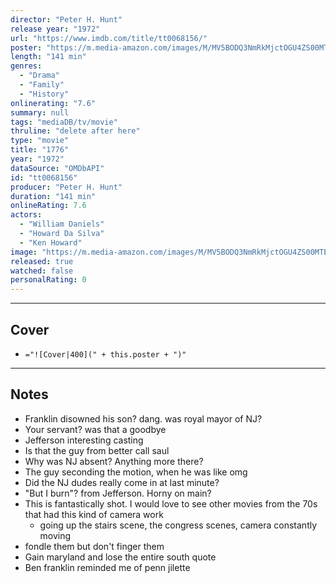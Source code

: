 ```yaml
---
director: "Peter H. Hunt"
release year: "1972"
url: "https://www.imdb.com/title/tt0068156/"
poster: "https://m.media-amazon.com/images/M/MV5BODQ3NmRkMjctOGU4ZS00MTEyLWE0ZDgtMGU0OGQwMThlMTQyXkEyXkFqcGc@._V1_SX300.jpg"
length: "141 min"
genres: 
  - "Drama"
  - "Family"
  - "History"
onlinerating: "7.6"
summary: null
tags: "mediaDB/tv/movie"
thruline: "delete after here"
type: "movie"
title: "1776"
year: "1972"
dataSource: "OMDbAPI"
id: "tt0068156"
producer: "Peter H. Hunt"
duration: "141 min"
onlineRating: 7.6
actors: 
  - "William Daniels"
  - "Howard Da Silva"
  - "Ken Howard"
image: "https://m.media-amazon.com/images/M/MV5BODQ3NmRkMjctOGU4ZS00MTEyLWE0ZDgtMGU0OGQwMThlMTQyXkEyXkFqcGc@._V1_SX300.jpg"
released: true
watched: false
personalRating: 0
---
```



---
## Cover

- `="![Cover|400](" + this.poster + ")"`

---
## Notes
- Franklin disowned his son? dang. was royal mayor of NJ?
- Your servant? was that a goodbye
- Jefferson interesting casting
- Is that the guy from better call saul
- Why was NJ absent? Anything more there?
- The guy seconding the motion, when he was like omg
- Did the NJ dudes really come in at last minute?
- "But I burn"? from Jefferson. Horny on main?
- This is fantastically shot. I would love to see other movies from the 70s that had this kind of camera work
	- going up the stairs scene, the congress scenes, camera constantly moving
- fondle them but don't finger them
- Gain maryland and lose the entire south quote
- Ben franklin reminded me of penn jilette
